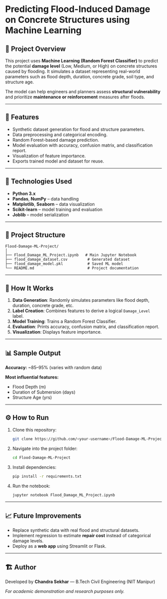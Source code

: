 # Predicting Flood-Induced Damage on Concrete Structures using Machine Learning

## 📘 Project Overview

This project uses **Machine Learning (Random Forest Classifier)** to predict the potential **damage level** (Low, Medium, or High) on concrete structures caused by flooding. It simulates a dataset representing real-world parameters such as flood depth, duration, concrete grade, soil type, and structure age.

The model can help engineers and planners assess **structural vulnerability** and prioritize **maintenance or reinforcement** measures after floods.

---

## 🚀 Features

* Synthetic dataset generation for flood and structure parameters.
* Data preprocessing and categorical encoding.
* Random Forest-based damage prediction.
* Model evaluation with accuracy, confusion matrix, and classification report.
* Visualization of feature importance.
* Exports trained model and dataset for reuse.

---

## 🧠 Technologies Used

* **Python 3.x**
* **Pandas**, **NumPy** – data handling
* **Matplotlib**, **Seaborn** – data visualization
* **Scikit-learn** – model training and evaluation
* **Joblib** – model serialization

---

## 📂 Project Structure

```
Flood-Damage-ML-Project/
│
├── Flood_Damage_ML_Project.ipynb   # Main Jupyter Notebook
├── flood_damage_dataset.csv         # Generated dataset
├── flood_damage_model.pkl           # Saved ML model
└── README.md                        # Project documentation
```

---

## 🧩 How It Works

1. **Data Generation**: Randomly simulates parameters like flood depth, duration, concrete grade, etc.
2. **Label Creation**: Combines features to derive a logical `Damage_Level` label.
3. **Model Training**: Trains a Random Forest Classifier.
4. **Evaluation**: Prints accuracy, confusion matrix, and classification report.
5. **Visualization**: Displays feature importance.

---

## 📊 Sample Output

**Accuracy:** ~85–95% (varies with random data)

**Most influential features:**

* Flood Depth (m)
* Duration of Submersion (days)
* Structure Age (yrs)

---

## ⚙️ How to Run

1. Clone this repository:

   ```bash
   git clone https://github.com/<your-username>/Flood-Damage-ML-Project.git
   ```
2. Navigate into the project folder:

   ```bash
   cd Flood-Damage-ML-Project
   ```
3. Install dependencies:

   ```bash
   pip install -r requirements.txt
   ```
4. Run the notebook:

   ```bash
   jupyter notebook Flood_Damage_ML_Project.ipynb
   ```

---

## 📈 Future Improvements

* Replace synthetic data with real flood and structural datasets.
* Implement regression to estimate **repair cost** instead of categorical damage levels.
* Deploy as a **web app** using Streamlit or Flask.

---

## 🏗️ Author

Developed by **Chandra Sekhar** — B.Tech Civil Engineering (NIT Manipur)

*For academic demonstration and research purposes only.*

